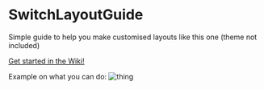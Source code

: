 # SwitchLayoutGuide

Simple guide to help you make customised layouts like this one (theme not included)

[Get started in the Wiki!](https://github.com/suchmememanyskill/SwitchLayoutGuide/wiki)


Example on what you can do:
![thing](https://suchmememanyskill.github.io/icons/2018100517105200-57B4628D2267231D57E0FC1078C0596D.jpg)
